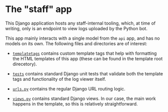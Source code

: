 # The "staff" app

This Django application hosts any staff-internal tooling, which, at time of
writing, only is an endpoint to view logs uploaded by the Python bot.

This app mainly interacts with a single model from the `api` app, and has no
models on its own. The following files and directories are of interest:

- [`templatetags`](./templatetags) contains custom template tags that help with
  formatting the HTML templates of this app (these can be found in the template
  root direcetory).

- [`tests`](./tests) contains standard Django unit tests that validate both the
  template tags and functionality of the log viewer itself.

- [`urls.py`](./urls.py) contains the regular Django URL routing logic.

- [`views.py`](./views.py) contains standard Django views. In our case, the
  main work happens in the template, so this is relatively straightforward.
